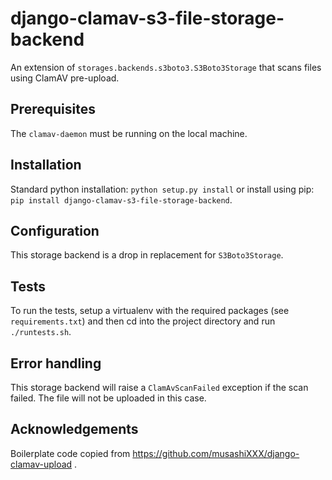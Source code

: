 # django-clamav-s3-file-storage-backend
An extension of `storages.backends.s3boto3.S3Boto3Storage` that scans files using ClamAV pre-upload.

## Prerequisites

The ``clamav-daemon`` must be running on the local machine.

## Installation

Standard python installation:
        `python setup.py install`
or install using pip:
        `pip install django-clamav-s3-file-storage-backend`.

## Configuration

This storage backend is a drop in replacement for `S3Boto3Storage`.

## Tests

To run the tests, setup a virtualenv with the required packages (see `requirements.txt`) and then cd into the project directory and run `./runtests.sh`.

## Error handling

This storage backend will raise a `ClamAvScanFailed` exception if the scan failed. The file will not be uploaded in this case.

## Acknowledgements 

Boilerplate code copied from https://github.com/musashiXXX/django-clamav-upload .
